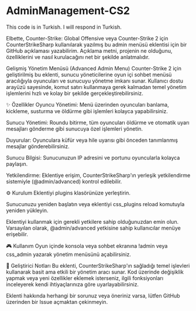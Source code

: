 # AdminManagement-CS2
This code is in Turkish. I will respond in Turkish.

Elbette, Counter-Strike: Global Offensive veya Counter-Strike 2 için CounterStrikeSharp kullanılarak yazılmış bu admin menüsü eklentisi için bir GitHub açıklaması yazabilirim. Açıklama metni, projenin ne olduğunu, özelliklerini ve nasıl kurulacağını net bir şekilde anlatmalıdır.

Gelişmiş Yönetim Menüsü (Advanced Admin Menu)
Counter-Strike 2 için geliştirilmiş bu eklenti, sunucu yöneticilerine oyun içi sohbet menüsü aracılığıyla oyuncuları ve sunucuyu yönetme imkanı sunar. Kullanıcı dostu arayüzü sayesinde, komut satırı kullanmaya gerek kalmadan temel yönetim işlemlerini hızlı ve kolay bir şekilde gerçekleştirebilirsiniz.

✨ Özellikler
Oyuncu Yönetimi: Menü üzerinden oyuncuları banlama, kickleme, susturma ve öldürme gibi işlemleri kolayca yapabilirsiniz.

Sunucu Yönetimi: Roundu bitirme, tüm oyuncuları öldürme ve otomatik uyarı mesajları gönderme gibi sunucuya özel işlemleri yönetin.

Duyurular: Oyunculara küfür veya hile uyarısı gibi önceden tanımlanmış mesajlar gönderebilirsiniz.

Sunucu Bilgisi: Sunucunuzun IP adresini ve portunu oyuncularla kolayca paylaşın.

Yetkilendirme: Eklentiye erişim, CounterStrikeSharp'ın yerleşik yetkilendirme sistemiyle (@admin/advanced) kontrol edilebilir.

⚙️ Kurulum
Eklentiyi plugins klasörünüze yerleştirin.

Sunucunuzu yeniden başlatın veya eklentiyi css_plugins reload komutuyla yeniden yükleyin.

Eklentiyi kullanmak için gerekli yetkilere sahip olduğunuzdan emin olun. Varsayılan olarak, @admin/advanced yetkisine sahip kullanıcılar menüye erişebilir.

🎮 Kullanım
Oyun içinde konsola veya sohbet ekranına !admin veya css_admin yazarak yönetim menüsünü açabilirsiniz.

📝 Geliştirici Notları
Bu eklenti, CounterStrikeSharp'ın sağladığı temel işlevleri kullanarak basit ama etkili bir yönetim aracı sunar. Kod üzerinde değişiklik yapmak veya yeni özellikler eklemek isterseniz, ilgili fonksiyonları inceleyerek kendi ihtiyaçlarınıza göre uyarlayabilirsiniz.

Eklenti hakkında herhangi bir sorunuz veya öneriniz varsa, lütfen GitHub üzerinden bir Issue açmaktan çekinmeyin.
